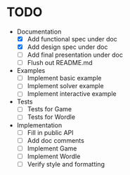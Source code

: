 # TODO
- Documentation
  - [x] Add functional spec under doc
  - [x] Add design spec under doc
  - [ ] Add final presentation under doc
  - [ ] Flush out README.md
- Examples
  - [ ] Implement basic example
  - [ ] Implement solver example
  - [ ] Implement interactive example
- Tests
  - [ ] Tests for Game
  - [ ] Tests for Wordle
- Implementation
  - [ ] Fill in public API
  - [ ] Add doc comments
  - [ ] Implement Game
  - [ ] Implement Wordle
  - [ ] Verify style and formatting